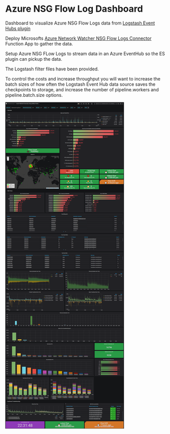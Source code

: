 # Azure NSG Flow Log Dashboard
Dashboard to visualize Azure NSG Flow Logs data from [Logstash Event Hubs plugin](https://www.elastic.co/guide/en/logstash/current/plugins-inputs-azure_event_hubs.html)

Deploy Microsofts [Azure Network Watcher NSG Flow Logs Connector](https://github.com/microsoft/AzureNetworkWatcherNSGFlowLogsConnector) Function App to gather the data.

Setup Azure NSG FLow Logs to stream data in an Azure EventHub so the ES plugin can pickup the data.

The Logstash filter files have been provided.

To control the costs and increase throughput you will want to increase the batch sizes of how often the Logstash Event Hub data source saves the checkpoints to storage, and increase the number of pipeline.workers and pipeline.batch.size options.

![Azure NSG Flow Log Dashboard](./grafana-azure-nsgflow-log01.png)
